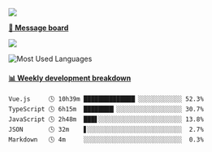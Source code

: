 [![](https://count.getloli.com/get/@SmaIIstars.github.readme)](https://count.getloli.com/)


[**💬 Message board**](https://chat.getloli.com/room/@SmaIIstars.github)

[![](https://chat.getloli.com/room/@SmaIIstars.github/svg?width=600&height=100&limit=20&theme=light&fontSize=14)](https://chat.getloli.com/room/@SmaIIstars.github)


![Most Used Languages](https://github-readme-stats.vercel.app/api/top-langs/?username=SmaIIstars&theme=dark&layout=compact)

<!-- waka-box start -->
#### <a href="https://gist.github.com/e31f5e1b7a15ee54e2fc8fca68aa5e2b" target="_blank">📊 Weekly development breakdown</a>
```text
Vue.js     🕓 10h39m ██████████████▏░░░░░░░░░░░░ 52.3%
TypeScript 🕓 6h15m  ████████▎░░░░░░░░░░░░░░░░░░ 30.7%
JavaScript 🕓 2h48m  ███▋░░░░░░░░░░░░░░░░░░░░░░░ 13.8%
JSON       🕓 32m    ▋░░░░░░░░░░░░░░░░░░░░░░░░░░  2.7%
Markdown   🕓 4m     ░░░░░░░░░░░░░░░░░░░░░░░░░░░  0.3%
```
<!-- Powered by https://github.com/YouEclipse/waka-box-go . -->
<!-- waka-box end -->
